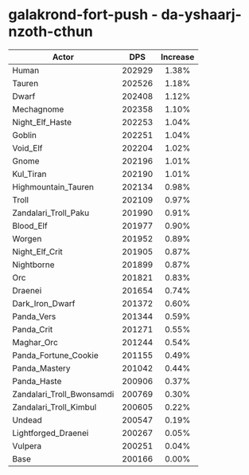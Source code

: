 # galakrond-fort-push - da-yshaarj-nzoth-cthun
| Actor | DPS | Increase |
|---|:---:|:---:|
|Human|202929|1.38%|
|Tauren|202526|1.18%|
|Dwarf|202408|1.12%|
|Mechagnome|202358|1.10%|
|Night_Elf_Haste|202253|1.04%|
|Goblin|202251|1.04%|
|Void_Elf|202204|1.02%|
|Gnome|202196|1.01%|
|Kul_Tiran|202190|1.01%|
|Highmountain_Tauren|202134|0.98%|
|Troll|202109|0.97%|
|Zandalari_Troll_Paku|201990|0.91%|
|Blood_Elf|201977|0.90%|
|Worgen|201952|0.89%|
|Night_Elf_Crit|201905|0.87%|
|Nightborne|201899|0.87%|
|Orc|201821|0.83%|
|Draenei|201654|0.74%|
|Dark_Iron_Dwarf|201372|0.60%|
|Panda_Vers|201344|0.59%|
|Panda_Crit|201271|0.55%|
|Maghar_Orc|201244|0.54%|
|Panda_Fortune_Cookie|201155|0.49%|
|Panda_Mastery|201042|0.44%|
|Panda_Haste|200906|0.37%|
|Zandalari_Troll_Bwonsamdi|200769|0.30%|
|Zandalari_Troll_Kimbul|200605|0.22%|
|Undead|200547|0.19%|
|Lightforged_Draenei|200267|0.05%|
|Vulpera|200251|0.04%|
|Base|200166|0.00%|
